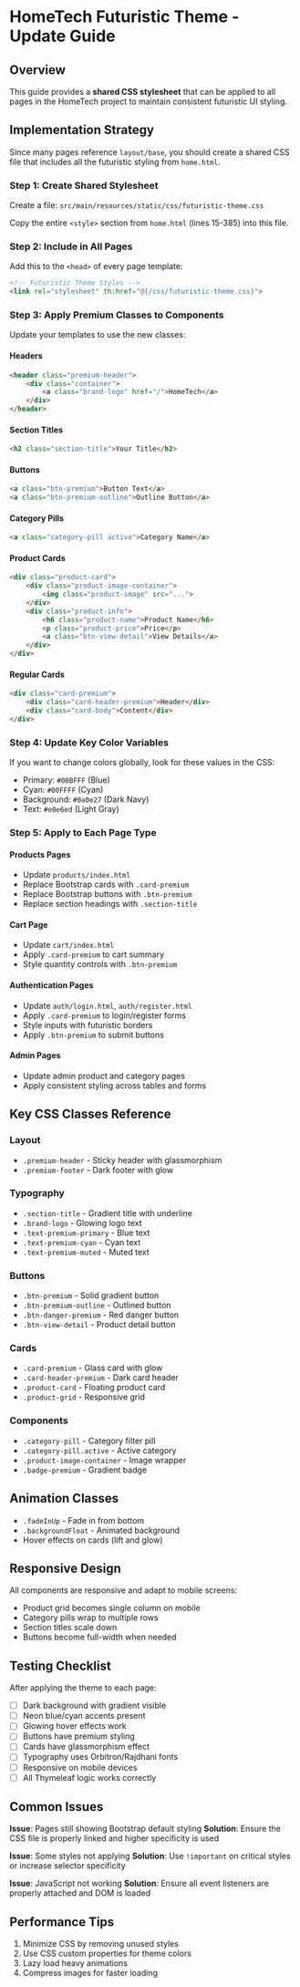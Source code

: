 # HomeTech Futuristic Theme - Update Guide

## Overview
This guide provides a **shared CSS stylesheet** that can be applied to all pages in the HomeTech project to maintain consistent futuristic UI styling.

## Implementation Strategy

Since many pages reference `layout/base`, you should create a shared CSS file that includes all the futuristic styling from `home.html`.

### Step 1: Create Shared Stylesheet

Create a file: `src/main/resources/static/css/futuristic-theme.css`

Copy the entire `<style>` section from `home.html` (lines 15-385) into this file.

### Step 2: Include in All Pages

Add this to the `<head>` of every page template:

```html
<!-- Futuristic Theme Styles -->
<link rel="stylesheet" th:href="@{/css/futuristic-theme.css}">
```

### Step 3: Apply Premium Classes to Components

Update your templates to use the new classes:

#### Headers
```html
<header class="premium-header">
    <div class="container">
        <a class="brand-logo" href="/">HomeTech</a>
    </div>
</header>
```

#### Section Titles
```html
<h2 class="section-title">Your Title</h2>
```

#### Buttons
```html
<a class="btn-premium">Button Text</a>
<a class="btn-premium-outline">Outline Button</a>
```

#### Category Pills
```html
<a class="category-pill active">Category Name</a>
```

#### Product Cards
```html
<div class="product-card">
    <div class="product-image-container">
        <img class="product-image" src="...">
    </div>
    <div class="product-info">
        <h6 class="product-name">Product Name</h6>
        <p class="product-price">Price</p>
        <a class="btn-view-detail">View Details</a>
    </div>
</div>
```

#### Regular Cards
```html
<div class="card-premium">
    <div class="card-header-premium">Header</div>
    <div class="card-body">Content</div>
</div>
```

### Step 4: Update Key Color Variables

If you want to change colors globally, look for these values in the CSS:
- Primary: `#00BFFF` (Blue)
- Cyan: `#00FFFF` (Cyan)
- Background: `#0a0e27` (Dark Navy)
- Text: `#e0e6ed` (Light Gray)

### Step 5: Apply to Each Page Type

#### Products Pages
- Update `products/index.html`
- Replace Bootstrap cards with `.card-premium`
- Replace Bootstrap buttons with `.btn-premium`
- Replace section headings with `.section-title`

#### Cart Page
- Update `cart/index.html`
- Apply `.card-premium` to cart summary
- Style quantity controls with `.btn-premium`

#### Authentication Pages
- Update `auth/login.html`, `auth/register.html`
- Apply `.card-premium` to login/register forms
- Style inputs with futuristic borders
- Apply `.btn-premium` to submit buttons

#### Admin Pages
- Update admin product and category pages
- Apply consistent styling across tables and forms

## Key CSS Classes Reference

### Layout
- `.premium-header` - Sticky header with glassmorphism
- `.premium-footer` - Dark footer with glow

### Typography
- `.section-title` - Gradient title with underline
- `.brand-logo` - Glowing logo text
- `.text-premium-primary` - Blue text
- `.text-premium-cyan` - Cyan text
- `.text-premium-muted` - Muted text

### Buttons
- `.btn-premium` - Solid gradient button
- `.btn-premium-outline` - Outlined button
- `.btn-danger-premium` - Red danger button
- `.btn-view-detail` - Product detail button

### Cards
- `.card-premium` - Glass card with glow
- `.card-header-premium` - Dark card header
- `.product-card` - Floating product card
- `.product-grid` - Responsive grid

### Components
- `.category-pill` - Category filter pill
- `.category-pill.active` - Active category
- `.product-image-container` - Image wrapper
- `.badge-premium` - Gradient badge

## Animation Classes

- `.fadeInUp` - Fade in from bottom
- `.backgroundFloat` - Animated background
- Hover effects on cards (lift and glow)

## Responsive Design

All components are responsive and adapt to mobile screens:
- Product grid becomes single column on mobile
- Category pills wrap to multiple rows
- Section titles scale down
- Buttons become full-width when needed

## Testing Checklist

After applying the theme to each page:

- [ ] Dark background with gradient visible
- [ ] Neon blue/cyan accents present
- [ ] Glowing hover effects work
- [ ] Buttons have premium styling
- [ ] Cards have glassmorphism effect
- [ ] Typography uses Orbitron/Rajdhani fonts
- [ ] Responsive on mobile devices
- [ ] All Thymeleaf logic works correctly

## Common Issues

**Issue**: Pages still showing Bootstrap default styling
**Solution**: Ensure the CSS file is properly linked and higher specificity is used

**Issue**: Some styles not applying
**Solution**: Use `!important` on critical styles or increase selector specificity

**Issue**: JavaScript not working
**Solution**: Ensure all event listeners are properly attached and DOM is loaded

## Performance Tips

1. Minimize CSS by removing unused styles
2. Use CSS custom properties for theme colors
3. Lazy load heavy animations
4. Compress images for faster loading

